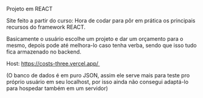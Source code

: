 Projeto em REACT

Site feito a partir do curso: Hora de codar para pôr em prática os principais recursos do framework REACT.

Basicamente o usuário escolhe um projeto e dar um orçamento para o mesmo, depois pode até melhora-lo caso tenha verba, sendo que isso tudo fica armazenado no backend. 

Host: https://costs-three.vercel.app/ 

(O banco de dados é em puro JSON, assim ele serve mais para teste pro próprio usuário em seu localhost, por isso ainda não consegui adaptá-lo para hospedar também em um servidor)

